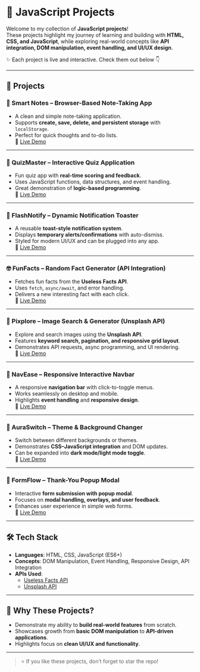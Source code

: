 # 🚀 JavaScript Projects

Welcome to my collection of **JavaScript projects**!  
These projects highlight my journey of learning and building with **HTML, CSS, and JavaScript**, while exploring real-world concepts like **API integration, DOM manipulation, event handling, and UI/UX design**.  

✨ Each project is live and interactive. Check them out below 👇  

---

## 📂 Projects

### 📝 Smart Notes – Browser-Based Note-Taking App
- A clean and simple note-taking application.  
- Supports **create, save, delete, and persistent storage** with `localStorage`.  
- Perfect for quick thoughts and to-do lists.  
🔗 [Live Demo](#https://samraddhisharma12.github.io/Web-Dev-Projects/JavascriptBasics/CreateNotes/)

---

### 🎯 QuizMaster – Interactive Quiz Application
- Fun quiz app with **real-time scoring and feedback**.  
- Uses JavaScript functions, data structures, and event handling.  
- Great demonstration of **logic-based programming**.  
🔗 [Live Demo](#) 

---

### 🔔 FlashNotify – Dynamic Notification Toaster
- A reusable **toast-style notification system**.  
- Displays **temporary alerts/confirmations** with auto-dismiss.  
- Styled for modern UI/UX and can be plugged into any app.  
🔗 [Live Demo](#)

---

### 🤓 FunFacts – Random Fact Generator (API Integration)
- Fetches fun facts from the **Useless Facts API**.  
- Uses `fetch`, `async/await`, and error handling.  
- Delivers a new interesting fact with each click.  
🔗 [Live Demo](#)

---

### 📸 Pixplore – Image Search & Generator (Unsplash API)
- Explore and search images using the **Unsplash API**.  
- Features **keyword search, pagination, and responsive grid layout**.  
- Demonstrates API requests, async programming, and UI rendering.  
🔗 [Live Demo](#) 

---

### 🧭 NavEase – Responsive Interactive Navbar
- A responsive **navigation bar** with click-to-toggle menus.  
- Works seamlessly on desktop and mobile.  
- Highlights **event handling** and **responsive design**.  
🔗 [Live Demo](#)

---

### 🎨 AuraSwitch – Theme & Background Changer
- Switch between different backgrounds or themes.  
- Demonstrates **CSS–JavaScript integration** and DOM updates.  
- Can be expanded into **dark mode/light mode toggle**.  
🔗 [Live Demo](#)

---

### 💌 FormFlow – Thank-You Popup Modal
- Interactive **form submission with popup modal**.  
- Focuses on **modal handling, overlays, and user feedback**.  
- Enhances user experience in simple web forms.  
🔗 [Live Demo](#) 
---

## 🛠️ Tech Stack
- **Languages**: HTML, CSS, JavaScript (ES6+)  
- **Concepts**: DOM Manipulation, Event Handling, Responsive Design, API Integration  
- **APIs Used**:  
  - [Useless Facts API](https://uselessfacts.jsph.pl/)  
  - [Unsplash API](https://unsplash.com/developers)  

---

## 🌟 Why These Projects?
- Demonstrate my ability to **build real-world features** from scratch.  
- Showcases growth from **basic DOM manipulation** to **API-driven applications**.  
- Highlights focus on **clean UI/UX and functionality**.  

---

> ⭐ If you like these projects, don’t forget to star the repo!

